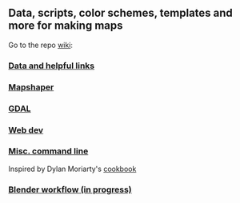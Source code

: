 ## Data, scripts, color schemes, templates and more for making maps

Go to the repo [wiki](https://github.com/zachlevitt/palette/wiki):

### [Data and helpful links](https://github.com/zachlevitt/palette/wiki/Data-and-helpful-links)

### [Mapshaper](https://github.com/zachlevitt/palette/wiki/Mapshaper)

### [GDAL](https://github.com/zachlevitt/palette/wiki/GDAL-Reference)

### [Web dev](https://github.com/zachlevitt/palette/wiki/Web-development)

### [Misc. command line](https://github.com/zachlevitt/palette/wiki/Miscellaneous-map-stuff-on-the-command-line)

Inspired by Dylan Moriarty's [cookbook](https://github.com/DylanMoriarty/cookbook)

### [Blender workflow (in progress)](https://github.com/zachlevitt/palette/wiki/Hillshade-with-projectionwizard,-GDAL,-QGIS-and-Blender)
